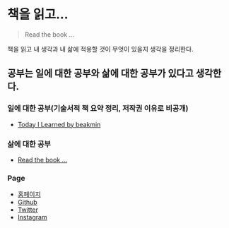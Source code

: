 책을 읽고...
============

> Read the book ...

책을 읽고 내 생각과 내 삶에 적용할 것이 무엇이 있을지 생각을 정리한다.

공부는 일에 대한 공부와 삶에 대한 공부가 있다고 생각한다.
---------------------------------------------------------

### 일에 대한 공부(기술서적 책 요약 정리, 저작권 이유로 비공개)

-	[Today I Learned by beakmin](https://silverbullet087.gitbooks.io/today-i-learned/content/)

### 삶에 대한 공부

-	[Read the book ...](https://silverbullet087.gitbooks.io/today-i-learned/content/)

### Page

-	[홈페이지](http://silverbullet.kr/)
-	[Github](https://github.com/silverbullet087)
-	[Twitter](https://twitter.com/SilverBullet21)
-	[Instagram](https://www.instagram.com/silverbullet087/)
